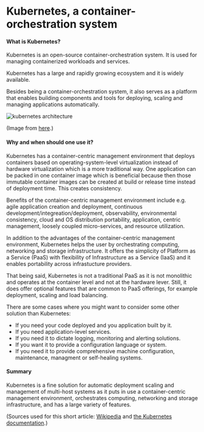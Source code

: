 # Kubernetes, a container-orchestration system

#### What is Kubernetes?

Kubernetes is an open-source container-orchestration system. It is used for managing containerized workloads and services.

Kubernetes has a large and rapidly growing ecosystem and it is widely available.

Besides being a container-orchestration system, it also serves as a platform that enables building components and tools for deploying, scaling and managing applications automatically.

![kubernetes architecture](https://upload.wikimedia.org/wikipedia/commons/thumb/b/be/Kubernetes.png/800px-Kubernetes.png)

(Image from [here](https://en.wikipedia.org/wiki/File:Kubernetes.png).)

#### Why and when should one use it?

Kubernetes has a container-centric management environment that deploys containers based on operating-system-level virtualization instead of hardware virtualization which is a more traditional way.
One application can be packed in one container image which is beneficial because then those immutable container images can be created at build or release time instead of deployment time. This creates consistency.

Benefits of the container-centric management environment include e.g. agile application creation and deployment, continuous development/integreation/deployment,
observability, environmental consistency, cloud and OS distribution portability, application, centric management,
loosely coupled micro-services, and resource utilization.

In addition to the advantages of the container-centric management environment, Kubernetes helps the user by orchestrating computing, networking and storage infrastructure.
It offers the simplicity of Platform as a Service (PaaS) with flexibility of Infrastructure as a Service (IaaS) and it enables portability across infrastucture providers.

That being said, Kubernetes is not a traditional PaaS as it is not monolithic and operates at the container level and not at the hardware lever. Still, it does offer optional features that are common to PaaS offerings, for example deployment, scaling and load balancing.

There are some cases where you might want to consider some other solution than Kubernetes:

- If you need your code deployed and you application built by it.
- If you need application-level services.
- If you need it to dictate logging, monitoring and alerting solutions.
- If you want it to provide a configuration language or system.
- If you need it to provide comprehensive machine configuration, maintenance, managment or self-healing systems.

#### Summary

Kubernetes is a fine solution for automatic deployment scaling and management of multi-host systems as it puts in use a container-centric management environment, orchestrates computing, networking and storage infrastructure, and has a large variety of features.

(Sources used for this short article: [Wikipedia](https://en.wikipedia.org/wiki/Kubernetes) and [the Kubernetes documentation](https://kubernetes.io/docs/concepts/overview/what-is-kubernetes/).)